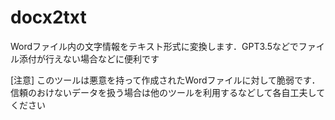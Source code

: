 # docx2txt
Wordファイル内の文字情報をテキスト形式に変換します．GPT3.5などでファイル添付が行えない場合などに便利です

[注意]
このツールは悪意を持って作成されたWordファイルに対して脆弱です．
信頼のおけないデータを扱う場合は他のツールを利用するなどして各自工夫してください
